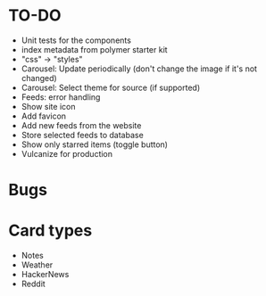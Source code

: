 # TO-DO
* Unit tests for the components
* index metadata from polymer starter kit
* "css" -> "styles"
* Carousel: Update periodically (don't change the image if it's not changed)
* Carousel: Select theme for source (if supported)
* Feeds: error handling
* Show site icon
* Add favicon
* Add new feeds from the website
* Store selected feeds to database
* Show only starred items (toggle button)
* Vulcanize for production

# Bugs

# Card types
* Notes
* Weather
* HackerNews
* Reddit